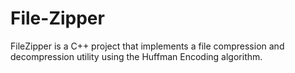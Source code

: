 # File-Zipper
FileZipper is a C++ project that implements a file compression and decompression utility using the Huffman Encoding algorithm.
